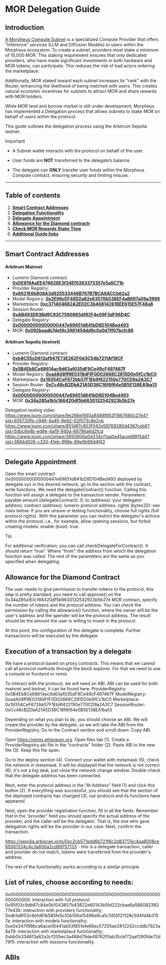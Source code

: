 # MOR Delegation Guide
## Introduction
[A Morpheus Compute Subnet](/!KEYDOCS%20README%20FIRST!/Compute%20Providers/Compute%20Node/Subnets.md ) is a specialized Compute Provider that offers "Inference" services (LLM and Diffusion Models) to users within the Morpheus ecosystem. To create a subnet, providers must stake a minimum of 10,000 MOR. This staking requirement ensures that only dedicated providers, who have made significant investments in both hardware and MOR tokens, can participate. This reduces the risk of bad actors entering the marketplace.

Additionally, MOR staked toward each subnet increases its "rank" with the Router, enhancing the likelihood of being matched with users. This creates natural economic incentives for subnets to attract MOR and share rewards with MOR holders.

While MOR lend and borrow market is still under development, Morpheus has implemented a Delegation process that allows subnets to stake MOR on behalf of users within the protocol.

This guide outlines the delegation process using the Arbitrum Sepolia testnet. 

> [!IMPORTANT]
> - A Subnet wallet interacts with the protocol on behalf of the user.
>   
> - User funds are **NOT** transferred to the delegate’s balance.
>   
> - The delegate can **ONLY** transfer user funds within the Morpheus Compute contract, ensuring security and limiting misuse.

---

## Table of contents
1) [**Smart Contract Addresses**](#smart-contract-addresses)
2) [**Delegation Functionality**](#stake-сode-mor-rewards)
3) [**Delegate Appointment**](#stake-сode-mor-rewards)
4) [**Allowance for the Diamond contractr**](#check-power-factor-multiplier)
5) [**Check MOR Rewards Stake Time**](#check-mor-rewards-stake-time)
6) [**Additional Guide links**](#additional-guide-links)

--- 
## Smart Contract Addresses

#### Arbitrum Mainnet
- Lumerin Diamond contract: [**0xDE819AaEE474626E3f34Ef0263373357e5a6C71b**](https://arbiscan.io/address/0xDE819AaEE474626E3f34Ef0263373357e5a6C71b)
- Provider Registry: [**0x8621E6b808A3d925533446B767B7BCA6ACCb62a2**](https://arbiscan.io/address/0x8621E6b808A3d925533446B767B7BCA6ACCb62a2)
- Model Registry: [**0x2E96cEF46D2a82e63570b538EF4aB697a09a3996**](https://arbiscan.io/address/0x2E96cEF46D2a82e63570b538EF4aB697a09a3996)
- Marketplace: [**0xc371404682A2E02C3b46814261BEE615E57F48a8**](https://arbiscan.io/address/0xc371404682A2E02C3b46814261BEE615E57F48a8) 
- Session Router: [**0xAB493D93Bd9C93C7590865df82F4e09F3dF96D4C**](https://arbiscan.io/address/0xAB493D93Bd9C93C7590865df82F4e09F3dF96D4C)
- Delegate Registry: [**0x00000000000000447e69651d841bD8D104Bed493**](https://arbiscan.io/address/0x00000000000000447e69651d841bD8D104Bed493)
- MOR: [**0x092baadb7def4c3981454dd9c0a0d7ff07bcfc86**](https://arbiscan.io/address/0x092bAaDB7DEf4C3981454dD9c0A0D7FF07bCFc86)

#### Arbitrum Sepolia (testnet)
- Lumerin Diamond contract: [**0xb8C55cD613af947E73E262F0d3C54b7211Af16CF**](https://sepolia.arbiscan.io/address/0xb8C55cD613af947E73E262F0d3C54b7211Af16CF) 
- Provider Registry: [**0x5B4Eb8Ce68614ac9d63af035dF9Ce49cF497467F**](https://sepolia.arbiscan.io/address/0x5B4Eb8Ce68614ac9d63af035dF9Ce49cF497467F)
- Model Registry: [**0xadA08ff9E0318dFfF0D02668C2815D0e5fCc1bC0**](https://sepolia.arbiscan.io/address/0xadA08ff9E0318dFfF0D02668C2815D0e5fCc1bC0)
- Marketplace: [**0x19354CeF672bb57F1Eb9f422150e770CD9a2A3C7**](https://sepolia.arbiscan.io/address/0x19354CeF672bb57F1Eb9f422150e770CD9a2A3C7) 
- Session Router: [**0xCc48cB2DbA21A5D36C16f6f64e5B5E138EA1ba13**](https://sepolia.arbiscan.io/address/0xCc48cB2DbA21A5D36C16f6f64e5B5E138EA1ba13) 
- Delegate Registry: [**0x00000000000000447e69651d841bD8D104Bed493**](https://sepolia.arbiscan.io/address/0x00000000000000447e69651d841bD8D104Bed493)
- MOR: [**0x34a285a1b1c166420df5b6630132542923b5b27e**](https://sepolia.arbiscan.io/address/0x34a285a1b1c166420df5b6630132542923b5b27e)

Delegation testing video
https://www.loom.com/share/9e266e1893a8488f952f1667680c27e4?sid=935720fb-c946-4a45-9e92-02f073c8e2cb
https://www.loom.com/share/851d97c803f042e59769280d4367ceb6?sid=5dbc6e8b-ed8e-4af9-945a-88786a6d2fcd
https://www.loom.com/share/3693904a0d334cf1aa0a45aced9915d4?sid=3884d026-c330-41eb-998e-89e9b96d4f43


---

## Delegate Appointment
Open the smart contract 0x00000000000000447e69651d841bD8D104Bed493 deployed by delegate.xyz in the desired network, go to the section with the contract, write functions. We need the delegateContract() function. Calling this function will assign a delegate to the transaction sender. Parameters:
payable amount (delegateContract): 0;
to (address): your delegator address;
contract (address): lumerin protocol address;
rights (bytes32): see rules below. If you are unsure or testing functionality, choose full rights (full protocol rights). With this parameter you can restrict the delegator's actions within the protocol, i.e., for example, allow opening sessions, but forbid creating models.
enable (bool): true.

> [!TIP]
> For additional verification, you can call checkDelegateForContract(). It should return “true”. Where “from”: the address from which the delegation function was called. The rest of the parameters are the same as you specified when delegating.



## Allowance for the Diamond Contract
The user needs to give permission to transfer tokens to the protocol, this step is pretty standard, you need to call approve() on the 0x34a285a1b1c166420df5b6630132542923b5b27e MOR contract, specify the number of tokens and the protocol address. You can check the permission by calling the allowance() function, where the owner will be the user's address and the spender will be the protocol address. The result should be the amount the user is willing to invest in the protocol.

At this point, the configuration of the delegate is complete. Further transactions will be executed by the delegate.

## Execution of a transaction by a delegate
We have a protocol based on proxy contracts. This means that we cannot call all protocol methods through the block explorer. For that we need to use a console or frontend or remix.

To interact with the protocol, we will need an ABI. ABI can be used for both mainnet and testnet, it can be found here:
ProviderRegistry: 0x5B4Eb8Ce68614ac9d63af035dF9Ce49cF497467F
ModelRegistry: 0xadA08ff9E0318dFfF0D02668C2815D0e5fCc1bC0
Marketplace: 0x19354CeF672bb57F1Eb9f422150e770CD9a2A3C7 
SessionRouter: 0xCc48cB2DbA21A5D36C16f6f64e5B5E138EA1ba13 

Depending on what you plan to do, you should choose an ABI. We will create the provider by the delegate, so we will take the ABI from the ProviderRegistry. Go to the Contract section and scroll down. Copy ABI.




Open https://remix.ethereum.org. Open files tab (1). Create a ProviderRegistry.abi file in the “contracts” folder (2). Paste ABI to the new file (3). Keep this file open.




Go to the deploy section (4). Connect your wallet with metamask (5), check the network in metamask. It will be displayed that the network is not correct (6), it's not a big deal, just close the network change window.
Double-check that the delegate address has been connected.


Next, enter the protocol address in the “At Address” field (1) and click this button (2). If everything was successful, you should see that the section of the deployed contracts has changed (3), our protocol and its functions have appeared.

Next, open the provider registration function, fill in all the fields. Remember that in the “provider” field you should specify the actual address of the provider, and the caller will be the delegator. That is, the one who gave delegation rights will be the provider in our case. Next, confirm the transaction.

https://sepolia.arbiscan.io/tx/0xc2cb571edd6b721f6c2d83717ec4aa8008ce65001334c4c3a600a2cd89757133 - this is a delegate transaction, caller and provider do not match, tokens were transferred from the provider's address.

The rest of the functionality works according to a similar principle.


## List of rules, choose according to needs:
0x0000000000000000000000000000000000000000000000000000000000000000: interaction with full protocol:
0x95f03c9db87c84e0b1043857b43822e60143b5fd222cbae6a58608238277e43b: interaction with providers functionality;
0xdb1a8f53c9efd81b585fe5c55b156a15496e6ca1c7d55f21128c594fd4b3157a: interaction with models functionality;
0xe0e347f99bca6ace06441ab53f851efe66ec57205ae2812242ccddb7923a8a79: interaction with marketplace functionality;
0xbb0b3346f3a62a3cf205ec3a488d79de48762f0ab35cbf72aaf290fde72d79f5: interaction with sessions functionality.


## ABIs

